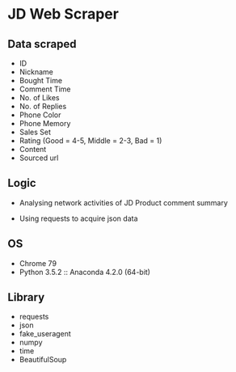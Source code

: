# JD Web Scraper

## Data scraped

* ID
* Nickname
* Bought Time
* Comment Time
* No. of Likes
* No. of Replies
* Phone Color
* Phone Memory
* Sales Set
* Rating (Good = 4-5, Middle = 2-3, Bad = 1)
* Content
* Sourced url

## Logic

* Analysing network activities of JD Product comment summary

* Using requests to acquire json data

## OS

* Chrome 79
* Python 3.5.2 :: Anaconda 4.2.0 (64-bit)

## Library

* requests
* json
* fake_useragent
* numpy
* time
* BeautifulSoup
